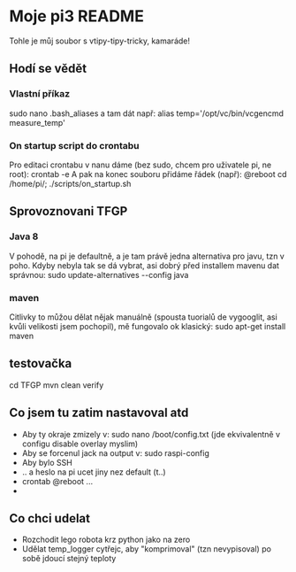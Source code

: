 # Moje pi3 README

Tohle je můj soubor s vtipy-tipy-tricky, kamaráde!



## Hodí se vědět


### Vlastní příkaz

sudo nano .bash_aliases
a tam dát např:
alias temp='/opt/vc/bin/vcgencmd measure_temp'

### On startup script do crontabu

Pro editaci crontabu v nanu dáme (bez sudo, chcem pro uživatele pi, ne root):
crontab -e
A pak na konec souboru přidáme řádek (např):
@reboot cd /home/pi/; ./scripts/on_startup.sh


## Sprovoznovani TFGP

### Java 8
V pohodě, na pi je defaultně, a je tam právě jedna alternativa pro javu, tzn v poho.
Kdyby nebyla tak se dá vybrat, asi dobrý před installem mavenu dat správnou: 
sudo update-alternatives --config java

### maven
Citlivky to můžou dělat nějak manuálně 
(spousta tuorialů de vygooglit, asi kvůli velikosti jsem pochopil), 
mě fungovalo ok klasický:
sudo apt-get install maven

## testovačka
cd TFGP
mvn clean verify


## Co jsem tu zatim nastavoval atd

 - Aby ty okraje zmizely v: sudo nano /boot/config.txt 
   (jde ekvivalentně v configu disable overlay myslim)
 - Aby se forcenul jack na output v: sudo raspi-config
 - Aby bylo SSH 
 - .. a heslo na pi ucet jiny nez default (t..)
 - crontab @reboot ...
 - 




## Co chci udelat

 - Rozchodit lego robota krz python jako na zero
 - Udělat temp_logger cytřejc, aby "komprimoval" (tzn nevypisoval) po sobě jdoucí stejný teploty
